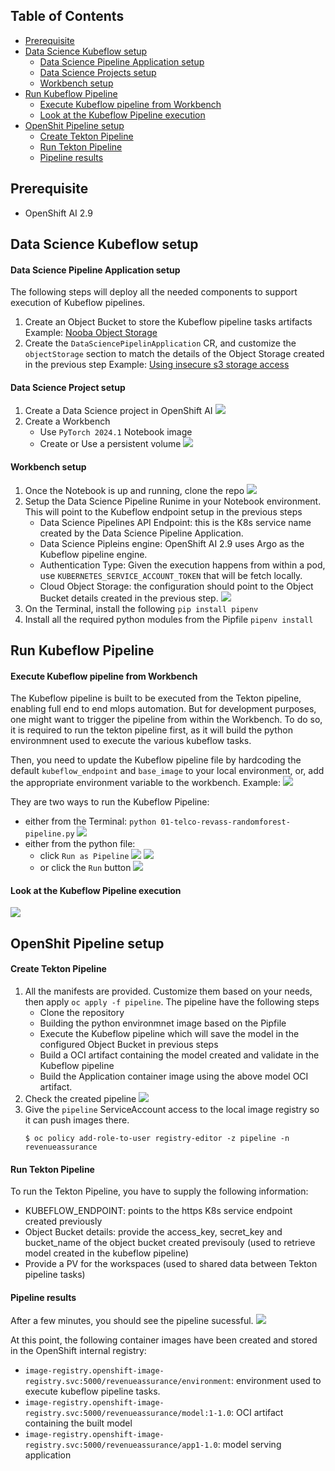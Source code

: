 ## Table of Contents

- [Prerequisite](#prerequisite)
- [Data Science Kubeflow setup](#data-science-kubeflow-setup)
  - [Data Science Pipeline Application setup](#data-science-pipeline-application-setup)
  - [Data Science Projects setup](#data-science-project-setup)
  - [Workbench setup](#workbench-setup)
- [Run Kubeflow Pipeline](#run-kubeflow-pipeline)
  - [Execute Kubeflow pipeline from Workbench](#execute-kubeflow-pipeline-from-workbench)
  - [Look at the Kubeflow Pipeline execution](#look-at-the-kubeflow-pipeline-execution)
- [OpenShit Pipeline setup](#openshit-pipeline-setup)
  - [Create Tekton Pipeline](#create-tekton-pipeline)
  - [Run Tekton Pipeline](#run-tekton-pipeline)
  - [Pipeline results](#pipeline-results)

## Prerequisite
- OpenShift AI 2.9

## Data Science Kubeflow setup

#### Data Science Pipeline Application setup

The following steps will deploy all the needed components to support execution of Kubeflow pipelines.

1. Create an Object Bucket to store the Kubeflow pipeline tasks artifacts
    Example: [Nooba Object Storage](pipeline/dspa-obc.yaml)
2. Create the `DataSciencePipelinApplication` CR, and customize the `objectStorage` section to match the details of the Object Storage created in the previous step
    Example: [Using insecure s3 storage access](pipeline/dspa.yaml)

#### Data Science Project setup

1. Create a Data Science project in OpenShift AI
    ![](assets/create-data-science-project.png)
2. Create a Workbench
    - Use `PyTorch 2024.1` Notebook image
    - Create or Use a persistent volume
    ![](assets/workbench.png)

#### Workbench setup

1. Once the Notebook is up and running, clone the repo
    ![](assets/jupyter-notebook-clone-repo.png)
2. Setup the Data Science Pipeline Runime in your Notebook environment. This will point to the Kubeflow endpoint setup in the previous steps
    - Data Science Pipelines API Endpoint: this is the K8s service name created by the Data Science Pipeline Application.
    - Data Science Pipleins engine: OpenShift AI 2.9 uses Argo as the Kubeflow pipeline engine.
    - Authentication Type: Given the execution happens from within a pod, use `KUBERNETES_SERVICE_ACCOUNT_TOKEN` that will be fetch locally.
    - Cloud Object Storage: the configuration should point to the Object Bucket details created in the previous step.
    ![](assets/data-science-pipeline-runtime-config.png)
4. On the Terminal, install the following
    `pip install pipenv`
5. Install all the required python modules from the Pipfile
    `pipenv install`

## Run Kubeflow Pipeline

#### Execute Kubeflow pipeline from Workbench

The Kubeflow pipeline is built to be executed from the Tekton pipeline, enabling full end to end mlops automation. But for development purposes, one might want to trigger the pipeline from within the Workbench.
To do so, it is required to run the tekton pipeline first, as it will build the python environmnent used to execute the various kubeflow tasks.

Then, you need to update the Kubeflow pipeline file by hardcoding the default `kubeflow_endpoint` and `base_image` to your local environment, or, add the appropriate environment variable to the workbench.
Example: ![](assets/kubeflow-local-dev.png)

They are two ways to run the Kubeflow Pipeline:
- either from the Terminal: `python 01-telco-revass-randomforest-pipeline.py`
![](assets/kubeflow-local-terminal.png)
- either from the python file:
    - click `Run as Pipeline` ![](assets/kubeflow-run-as-pipeline.png) ![](assets/kubeflow-run-as-pipeline-log.png)
    - or click the `Run` button ![](assets/kubeflow-run-button.png)

#### Look at the Kubeflow Pipeline execution

![](assets/kubeflow-pipeline-run.png)

## OpenShit Pipeline setup

#### Create Tekton Pipeline

1. All the manifests are provided. Customize them based on your needs, then apply `oc apply -f pipeline`. The pipeline have the following steps
    - Clone the repository
    - Building the python environmnet image based on the Pipfile
    - Execute the Kubeflow pipeline which will save the model in the configured Object Bucket in previous steps
    - Build a OCI artifact containing the model created and validate in the Kubeflow pipeline
    - Build the Application container image using the above model OCI artifact.
2. Check the created pipeline
    ![](assets/tekton-pipeline.png)
3. Give the `pipeline` ServiceAccount access to the local image registry so it can push images there.
    ```
    $ oc policy add-role-to-user registry-editor -z pipeline -n revenueassurance
    ```

#### Run Tekton Pipeline
To run the Tekton Pipeline, you have to supply the following information:
- KUBEFLOW_ENDPOINT: points to the https K8s service endpoint created previously
- Object Bucket details: provide the access_key, secret_key and bucket_name of the object bucket created previsouly (used to retrieve model created in the kubeflow pipeline)
- Provide a PV for the workspaces (used to shared data between Tekton pipeline tasks)

#### Pipeline results

After a few minutes, you should see the pipeline sucessful.
![](assets/tekton-pipeline-success.png)

At this point, the following container images have been created and stored in the OpenShift internal registry:
- `image-registry.openshift-image-registry.svc:5000/revenueassurance/environment`: environment used to execute kubeflow pipeline tasks.
- `image-registry.openshift-image-registry.svc:5000/revenueassurance/model:1-1.0`: OCI artifact containing the built model
- `image-registry.openshift-image-registry.svc:5000/revenueassurance/app1-1.0`: model serving application